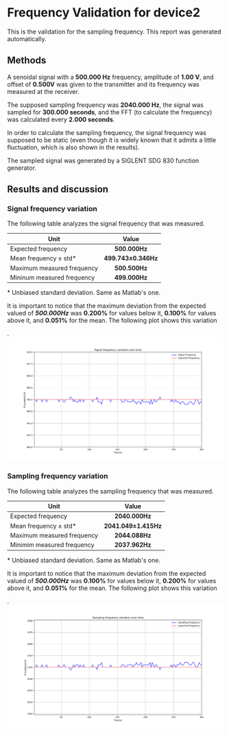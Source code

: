 # Frequency Validation for device2
This is the validation  for the sampling frequency. This report was generated automatically.

## Methods
A senoidal signal with a **500.000 Hz** frequency, amplitude of **1.00 V**, 
    and offset of **0.500V**  was given to the transmitter and its frequency
    was measured at the receiver.

 The supposed sampling frequency was **2040.000 Hz**, the
    signal was sampled for **300.000 seconds**, and the FFT (to calculate the 
    frequency) was calculated every **2.000 seconds**.

 In order 
    to calculate the sampling frequency, the signal frequency
    was supposed to be static  (even though it is widely known that it admits a little
    fluctuation, which is also shown in the results).

 The sampled signal was generated
    by a SIGLENT SDG 830 function generator.

## Results and discussion
### Signal frequency variation
The following table analyzes the signal frequency that was measured.

 | Unit               |  Value     |
 | ------------------ | :--------: |
 | Expected frequency | **500.000Hz** |
 | Mean frequency ± std\*    | **499.743±0.346Hz** |
 | Maximum measured frequency | **500.500Hz** |
 | Mininum measured frequency | **499.000Hz** |

\* Unbiased standard deviation. Same as Matlab's one.

It is important to notice that the maximum deviation from the 
    expected valued of ***500.000Hz*** was **0.200%** for values below it,
    **0.100%** for values above it, and **0.051%** for the mean. The following plot shows
    this variation

.![Plot of the measured signal frequencies.](signal.png)

### Sampling frequency variation
The following table analyzes the sampling frequency that was measured.

 | Unit               |  Value     |
 | ------------------ | :--------: |
 | Expected frequency | **2040.000Hz** |
 | Mean frequency ± std\*    | **2041.049±1.415Hz** |
 | Maximum measured frequency | **2044.088Hz** |
 | Minimim measured frequency | **2037.962Hz** |

\* Unbiased standard deviation. Same as Matlab's one.

It is important to notice that the maximum deviation from the 
    expected valued of ***500.000Hz*** was **0.100%** for values below it,
    **0.200%** for values above it, and **0.051%** for the mean. The following plot shows
    this variation

.![Plot of the measured sampling frequencies.](sampling.png)
